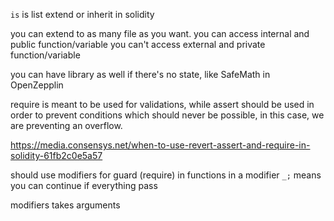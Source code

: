 `is` is list extend or inherit in solidity

you can extend to as many file as you want. 
you can access internal and public function/variable
you can't access external and private function/variable

you can have library as well if there's no state, like SafeMath in OpenZepplin

require is meant to be used for validations, while assert should be used in order to prevent conditions which should never be possible, in this case, we are preventing an overflow.

https://media.consensys.net/when-to-use-revert-assert-and-require-in-solidity-61fb2c0e5a57

should use modifiers for guard (require) in functions
in a modifier `_;` means you can continue if everything pass

modifiers takes arguments